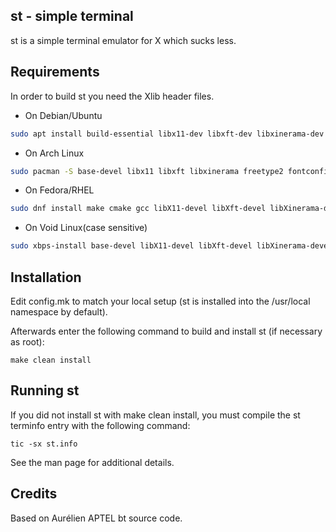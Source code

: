 st - simple terminal
--------------------
st is a simple terminal emulator for X which sucks less.


Requirements
------------
In order to build st you need the Xlib header files.

- On Debian/Ubuntu
```sh
sudo apt install build-essential libx11-dev libxft-dev libxinerama-dev libfreetype6-dev libfontconfig1-dev
```

- On Arch Linux

```sh
sudo pacman -S base-devel libx11 libxft libxinerama freetype2 fontconfig
```

- On Fedora/RHEL

```sh
sudo dnf install make cmake gcc libX11-devel libXft-devel libXinerama-devel libXrandr-devel
```

- On Void Linux(case sensitive)

```sh
sudo xbps-install base-devel libX11-devel libXft-devel libXinerama-devel freetype-devel fontconfig-devel
```

Installation
------------
Edit config.mk to match your local setup (st is installed into
the /usr/local namespace by default).

Afterwards enter the following command to build and install st (if
necessary as root):

    make clean install


Running st
----------
If you did not install st with make clean install, you must compile
the st terminfo entry with the following command:

    tic -sx st.info

See the man page for additional details.

Credits
-------
Based on Aurélien APTEL <aurelien dot aptel at gmail dot com> bt source code.

